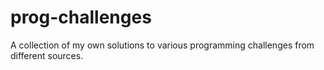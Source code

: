 # prog-challenges
A collection of my own solutions to various programming challenges from different sources.
